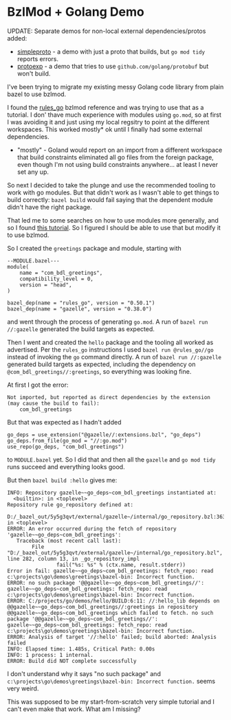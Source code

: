 # BzlMod + Golang Demo

UPDATE: Separate demos for non-local external dependencies/protos added:
* [simpleproto](simpleproto/README.md) - a demo with just a proto that builds, but `go mod tidy` reports errors.
* [protoexp](protoextp/README.md) - a demo that tries to use `github.com/golang/protobuf` but won't build.

I've been trying to migrate my existing messy Golang code library from plain bazel to use bzlmod.

I found the [rules_go](https://github.com/bazelbuild/rules_go/blob/master/docs/go/core/bzlmod.md) bzlmod reference and was trying to use that as a tutorial. I don' thave much experience with modules using `go.mod`, so at first I was avoiding it and just using my local regsitry to point at the different workspaces.  This worked mostly\* ok until I finally had some external dependencies.

* "mostly" - Goland would report on an import from a different workspace that build constraints eliminated all go files from the foreign package, even though I'm not using build constraints anywhere... at least I never set any up.

So next I decided to take the plunge and use the recommended tooling to work with go modules. But that didn't work as I wasn't able to get things to build correctly: `bazel build` would fail saying that the dependent module didn't have the right package.

That led me to some searches on how to use modules more generally, and so I found [this tutorial](https://go.dev/doc/tutorial/create-module). So I figured I should be able to use that but modify it to use bzlmod.

So I created the `greetings` package and module, starting with
```
--MODULE.bazel---
module(
    name = "com_bdl_greetings",
    compatibility_level = 0,
    version = "head",
)

bazel_dep(name = "rules_go", version = "0.50.1")
bazel_dep(name = "gazelle", version = "0.38.0")
```

and went through the process of generating `go.mod`.
A run of `bazel run //:gazelle` generated the build targets as expected.

Then I went and created the `hello` package and the tooling all worked as advertised. Per the `rules_go` instructions I used `bazel run @rules_go//go` instead of invoking the `go` command directly.
A run of `bazel run //:gazelle` generated build targets as expected, including the dependency on `@com_bdl_greetings//:greetings`, so everything was looking fine.

At first I got the error:
```
Not imported, but reported as direct dependencies by the extension (may cause the build to fail):
    com_bdl_greetings
```

But that was expected as I hadn't added
```
go_deps = use_extension("@gazelle//:extensions.bzl", "go_deps")
go_deps.from_file(go_mod = "//:go.mod")
use_repo(go_deps, "com_bdl_greetings")
```

to `MODULE.bazel` yet. So I did that and then all the `gazelle` and `go mod tidy` runs succeed and everything looks good.

But then `bazel build :hello` gives me:

```
INFO: Repository gazelle~~go_deps~com_bdl_greetings instantiated at:
  <builtin>: in <toplevel>
Repository rule go_repository defined at:
  D:/_bazel_out/5y5g3qvt/external/gazelle~/internal/go_repository.bzl:363:32: in <toplevel>
ERROR: An error occurred during the fetch of repository 'gazelle~~go_deps~com_bdl_greetings':                                                                                                             
   Traceback (most recent call last):                                                                                                                                                                     
        File "D:/_bazel_out/5y5g3qvt/external/gazelle~/internal/go_repository.bzl", line 282, column 13, in _go_repository_impl                                                                           
                fail("%s: %s" % (ctx.name, result.stderr))
Error in fail: gazelle~~go_deps~com_bdl_greetings: fetch_repo: read c:\projects\go\demos\greetings\bazel-bin: Incorrect function.
ERROR: no such package '@@gazelle~~go_deps~com_bdl_greetings//': gazelle~~go_deps~com_bdl_greetings: fetch_repo: read c:\projects\go\demos\greetings\bazel-bin: Incorrect function.
ERROR: C:/projects/go/demos/hello/BUILD:6:11: //:hello_lib depends on @@gazelle~~go_deps~com_bdl_greetings//:greetings in repository @@gazelle~~go_deps~com_bdl_greetings which failed to fetch. no such package '@@gazelle~~go_deps~com_bdl_greetings//': gazelle~~go_deps~com_bdl_greetings: fetch_repo: read c:\projects\go\demos\greetings\bazel-bin: Incorrect function.                                       
ERROR: Analysis of target '//:hello' failed; build aborted: Analysis failed                                                                                                                               
INFO: Elapsed time: 1.485s, Critical Path: 0.00s
INFO: 1 process: 1 internal.                                                                                                                                                                              
ERROR: Build did NOT complete successfully 
```

I don't understand why it says "no such package" and `c:\projects\go\demos\greetings\bazel-bin: Incorrect function.` seems very weird.

This was supposed to be my start-from-scratch very simple tutorial and I can't even make that work.
What am I missing?
